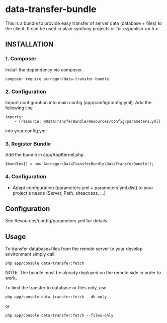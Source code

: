 data-transfer-bundle
====================

This is a bundle to provide easy transfer of server data (database + files) to the client. It can be used in plain symfony projects or for ezpublish >= 5.x

## INSTALLATION ##

### 1. Composer
Install the dependency via composer.
```
composer require acrnogor/data-transfer-bundle
```

### 2. Configuration
Import configuration into main config (app/config/config.yml). Add the following line
```
imports:
    - {resource: @DataTransferBundle/Resources/config/parameters.yml}
```
into your config.yml

### 3. Register Bundle
Add the bundle in app/AppKernel.php
```
$bundles[] = new Acrnogor\DataTransferBundle\DataTransferBundle();
```

### 4. Configuration
* Adapt configuration (parameters.yml + parameters.yml.dist) to your project's needs (Server, Path, siteaccess, ...)

## Configuration ##

See Resources/config/parameters.yml for details

## Usage ##

To transfer database+files from the remote server to your develop environment simply call.
```
php app/console data-transfer:fetch
```

NOTE: The bundle must be already deployed on the remote side in order to work.

To limit the transfer to database or files only, use
```
php app/console data-transfer:fetch --db-only
```
or 
```
php app/console data-transfer:fetch --files-only
```
